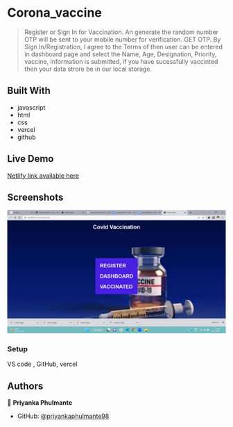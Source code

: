 # Corona_vaccine


> Register or Sign In for Vaccination. An generate the random number OTP will be sent to your mobile number for verification. GET OTP. By Sign In/Registration, I agree to the Terms of then user can be entered in dashboard page and select the Name, Age, Designation, Priority, vaccine, information is submitted, if you have sucessfully vaccinted then your data strore be in our local storage.

## Built With

- javascript
- html
- css
- vercel
- github


## Live Demo 

[Netlify link available here]()

## Screenshots

![App Screenshot](./image/dashboard.png)


### Setup
VS code , GitHub, vercel

## Authors

👤 **Priyanka Phulmante**

- GitHub: [@priyankaphulmante98](https://github.com/priyankaphulmante98)
